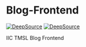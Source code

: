 # Blog-Frontend

[![DeepSource](https://deepsource.io/gh/techiictmsl/Blog-Frontend.svg/?label=active+issues&show_trend=true&token=kI_NZDILIRXKrdIa-4L2RgTH)](https://deepsource.io/gh/techiictmsl/Blog-Frontend/?ref=repository-badge)
[![DeepSource](https://deepsource.io/gh/techiictmsl/Blog-Frontend.svg/?label=resolved+issues&show_trend=true&token=kI_NZDILIRXKrdIa-4L2RgTH)](https://deepsource.io/gh/techiictmsl/Blog-Frontend/?ref=repository-badge)

IIC TMSL Blog Frontend
